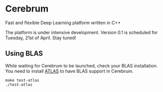 # Cerebrum
Fast and flexible Deep Learning platform written in C++

The platform is under intensive development. Version 0.1 is scheduled for
Tuesday, 21st of April. Stay tuned!

## Using BLAS

While waiting for Cerebrum to be launched, check your BLAS installation.
You need to install [ATLAS](http://math-atlas.sourceforge.net/) to have BLAS
support in Cerebrum.

```
make test-atlas
./test-atlas
```

